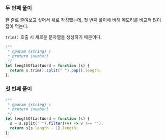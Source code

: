 ### 두 번째 풀이

한 줄로 줄여보고 싶어서 새로 작성했는데, 첫 번째 풀이에 비해 메모리를 비교적 많이 잡아 먹는다.

`trim()` 호출 시 새로운 문자열을 생성하기 때문이다.

```js
/**
 * @param {string} s
 * @return {number}
 */
let lengthOfLastWord = function (s) {
  return s.trim().split(" ").pop().length;
};
```

### 첫 번째 풀이

```js
/**
 * @param {string} s
 * @return {number}
 */
let lengthOfLastWord = function (s) {
  s = s.split(" ").filter((v) => v !== "");
  return s[s.length - 1].length;
};
```
